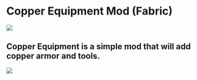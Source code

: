# Copper Equipment Mod (Fabric)

![](https://i.imgur.com/LmVMnIs.png)

## Copper Equipment is a simple mod that will add copper armor and tools.

![](https://i.imgur.com/W2mbRoh.png)
